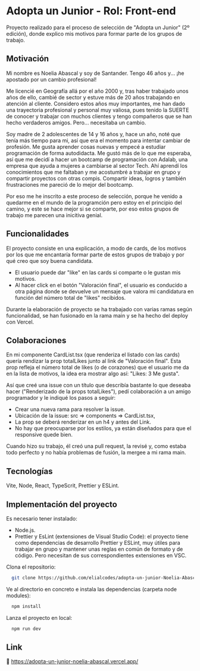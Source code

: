 # Adopta un Junior - Rol: Front-end

Proyecto realizado para el proceso de selección de "Adopta un Junior" (2º edición), donde explico mis motivos para formar parte de los grupos de trabajo.

## Motivación
Mi nombre es Noelia Abascal y soy de Santander. Tengo 46 años y... ¡he apostado por un cambio profesional!

Me licencié en Geografía allá por el año 2000 y, tras haber trabajado unos años de ello, cambié de sector y estuve más de 20 años trabajando en atención al cliente.
Considero estos años muy importantes, me han dado una trayectoria profesional y personal muy valiosa, pues tenido la SUERTE de conocer y trabajar con muchos clientes y tengo compañeros que se han hecho verdaderos amigos.
Pero... necesitaba un cambio.

Soy madre de 2 adolescentes de 14 y 16 años y, hace un año, noté que tenía más tiempo para mi, así que era el momento para intentar cambiar de profesión. Me gusta aprender cosas nuevas y empecé a estudiar programación de forma autodidacta. Me gustó más de lo que me esperaba, así que me decidí a hacer un bootcamp de programación con Adalab, una empresa que ayuda a mujeres a cambiarse al sector Tech. 
Ahí aprendí los conocimientos que me faltaban y me acostumbré a trabajar en grupo y compartir proyectos con otras compis. Compartir ideas, logros y también frustraciones me pareció de lo mejor del bootcamp.

Por eso me he inscrito a este proceso de selección, porque he venido a quedarme en el mundo de la programción pero estoy en el principio del camino, y este se hace mejor si se comparte, por eso estos grupos de trabajo me parecen una inicitiva genial.


## Funcionalidades

El proyecto consiste en una explicación, a modo de cards, de los motivos por los que me encantaría formar parte de estos grupos de trabajo y por qué creo que soy buena candidata.
- El usuario puede dar "like" en las cards si comparte o le gustan mis motivos.
- Al hacer click en el botón "Valoración final", el usuario es conducido a otra página donde se devuelve un mensaje que valora mi candidatura en función del número total de "likes" recibidos.

Durante la elaboración de proyecto se ha trabajado con varias ramas según funcionalidad, se han fusionado en la rama main y se ha hecho del deploy con Vercel.


## Colaboraciones

En mi componente CardList.tsx (que renderiza el listado con las cards) quería rendizar la prop totalLikes junto al link de "Valoración final".
Esta prop refleja el número total de likes (o de corazones) que el usuario me da en la lista de motivos, la idea era mostrar algo así: "Likes: 3 Me gusta". 

Así que creé una issue con un título que describía bastante lo que deseaba hacer ("Renderizado de la props totalLikes"), pedí colaboración a un amigo programador y le indiqué los pasos a seguir:

- Crear una nueva rama para resolver la issue.
- Ubicación de la issue: src => components => CardList.tsx,
- La prop se deberá renderizar en un h4 y antes del Link.
- No hay que preocuparse por los estilos, ya están diseñados para que el responsive quede bien.

Cuando hizo su trabajo, él creó una pull request, la revisé y, como estaba todo perfecto y no había problemas de fusión, la mergee a mi rama main.


## Tecnologías

Vite, Node, React, TypeScrit, Prettier y ESLint.

## Implementación del proyecto

Es necesario tener instalado:
- Node.js.
- Prettier y EsLint (extensiones de Visual Studio Code): el proyecto tiene como dependencias de desarrollo Prettier y ESLint, muy útiles para trabajar en grupo y mantener unas reglas en común de formato y de código. Pero necesitan de sus correspondientes extensiones en VSC.

Clona el repositorio: 

```bash
  git clone https://github.com/elialcodes/adopta-un-junior-Noelia-Abascal.git
```

Ve al directorio en concreto e instala las dependencias (carpeta node modules):

```bash
  npm install
```

Lanza el proyecto en local:

```bash
  npm run dev
```

## Link
🔗 https://adopta-un-junior-noelia-abascal.vercel.app/
